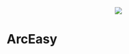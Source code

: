 <p align="center"><img src="https://raw.githubusercontent.com/luiguild/arceasy/master/readme-image.png"></p>

# ArcEasy
